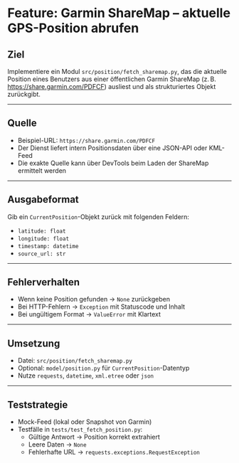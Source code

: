 # Feature: Garmin ShareMap – aktuelle GPS-Position abrufen

## Ziel

Implementiere ein Modul `src/position/fetch_sharemap.py`, das die aktuelle Position eines Benutzers aus einer öffentlichen Garmin ShareMap (z. B. https://share.garmin.com/PDFCF) ausliest und als strukturiertes Objekt zurückgibt.

---

## Quelle

- Beispiel-URL: `https://share.garmin.com/PDFCF`
- Der Dienst liefert intern Positionsdaten über eine JSON-API oder KML-Feed
- Die exakte Quelle kann über DevTools beim Laden der ShareMap ermittelt werden

---

## Ausgabeformat

Gib ein `CurrentPosition`-Objekt zurück mit folgenden Feldern:

- `latitude: float`
- `longitude: float`
- `timestamp: datetime`
- `source_url: str`

---

## Fehlerverhalten

- Wenn keine Position gefunden → `None` zurückgeben
- Bei HTTP-Fehlern → `Exception` mit Statuscode und Inhalt
- Bei ungültigem Format → `ValueError` mit Klartext

---

## Umsetzung

- Datei: `src/position/fetch_sharemap.py`
- Optional: `model/position.py` für `CurrentPosition`-Datentyp
- Nutze `requests`, `datetime`, `xml.etree` oder `json`

---

## Teststrategie

- Mock-Feed (lokal oder Snapshot von Garmin)
- Testfälle in `tests/test_fetch_position.py`:
  - Gültige Antwort → Position korrekt extrahiert
  - Leere Daten → `None`
  - Fehlerhafte URL → `requests.exceptions.RequestException`